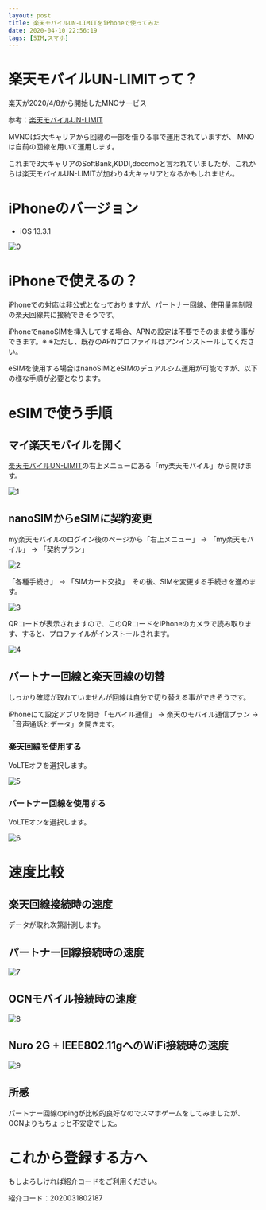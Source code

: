 ```yaml
---
layout: post
title: 楽天モバイルUN-LIMITをiPhoneで使ってみた
date: 2020-04-10 22:56:19
tags: [SIM,スマホ]
---
```


# 楽天モバイルUN-LIMITって？

楽天が2020/4/8から開始したMNOサービス

参考：[楽天モバイルUN-LIMIT](https://network.mobile.rakuten.co.jp/)

MVNOは3大キャリアから回線の一部を借りる事で運用されていますが、
MNOは自前の回線を用いて運用します。

これまで3大キャリアのSoftBank,KDDI,docomoと言われていましたが、これからは楽天モバイルUN-LIMITが加わり4大キャリアとなるかもしれません。

# iPhoneのバージョン

- iOS 13.3.1

![0](./images/rakuten-unlimit-iphone-0.png)

# iPhoneで使えるの？ 

iPhoneでの対応は非公式となっておりますが、パートナー回線、使用量無制限の楽天回線共に接続できそうです。

iPhoneでnanoSIMを挿入してする場合、APNの設定は不要でそのまま使う事ができます。※
※ただし、既存のAPNプロファイルはアンインストールしてください。

eSIMを使用する場合はnanoSIMとeSIMのデュアルシム運用が可能ですが、以下の様な手順が必要となります。

# eSIMで使う手順

## マイ楽天モバイルを開く

[楽天モバイルUN-LIMIT](https://network.mobile.rakuten.co.jp/)の右上メニューにある「my楽天モバイル」から開けます。

![1](./images/rakuten-unlimit-iphone-1.png)

## nanoSIMからeSIMに契約変更

my楽天モバイルのログイン後のページから「右上メニュー」 -> 「my楽天モバイル」 -> 「契約プラン」

![2](./images/rakuten-unlimit-iphone-2.png)

「各種手続き」 -> 「SIMカード交換」　その後、SIMを変更する手続きを進めます。

![3](./images/rakuten-unlimit-iphone-3.png)

QRコードが表示されますので、このQRコードをiPhoneのカメラで読み取ります、すると、プロファイルがインストールされます。

![4](./images/rakuten-unlimit-iphone-4.png)

## パートナー回線と楽天回線の切替

しっかり確認が取れていませんが回線は自分で切り替える事ができそうです。

iPhoneにて設定アプリを開き「モバイル通信」 -> 楽天のモバイル通信プラン -> 「音声通話とデータ」を開きます。

### 楽天回線を使用する

VoLTEオフを選択します。

![5](./images/rakuten-unlimit-iphone-5.png)

### パートナー回線を使用する

VoLTEオンを選択します。

![6](./images/rakuten-unlimit-iphone-6.png)

# 速度比較

## 楽天回線接続時の速度

データが取れ次第計測します。

## パートナー回線接続時の速度

![7](./images/rakuten-unlimit-iphone-7.png)

## OCNモバイル接続時の速度

![8](./images/rakuten-unlimit-iphone-8.png)

## Nuro 2G + IEEE802.11gへのWiFi接続時の速度

![9](./images/rakuten-unlimit-iphone-9.png)

## 所感

パートナー回線のpingが比較的良好なのでスマホゲームをしてみましたが、OCNよりもちょっと不安定でした。

# これから登録する方へ

もしよろしければ紹介コードをご利用ください。

紹介コード：2020031802187
